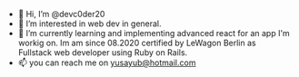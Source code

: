 - 👋 Hi, I’m @devc0der20
- 👀 I’m interested in web dev in general.
- 🌱 I’m currently learning and implementing advanced react for an app I'm workig on. Im am since 08.2020 
 certified by LeWagon Berlin as Fullstack web developer using Ruby on Rails. 
- 📫 you can reach me on yusayub@hotmail.com

<!---
devc0der20/devc0der20 is a ✨ special ✨ repository because its `README.md` (this file) appears on your GitHub profile.
You can click the Preview link to take a look at your changes.
--->
